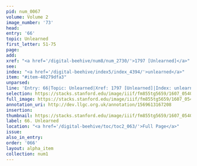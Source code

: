 ```yaml
---
pid: num_0067
volume: Volume 2
image_number: '73'
head:
entry: '66'
topic: Unlearned
first_letter: 51-75
page:
add:
xref: "<a href='/digital-beehive/num8/num_2730/'>1797 [Unlearned]</a>"
see:
index: "<a href='/digital-beehive/index5/index_4394/'>unlearned</a>"
item: "#item-40279dfa3"
unparsed:
line: 'Entry: 66|Topic: Unlearned|Xref: 1797 [Unlearned]|Index: unlearned|#item-40279dfa3'
selection: https://stacks.stanford.edu/image/iiif/fm855tg5659/1607_0540/302,2566,3023,526/full/0/default.jpg
full_image: https://stacks.stanford.edu/image/iiif/fm855tg5659/1607_0540/full/full/0/default.jpg
annotation_uri: http://dev.llgc.org.uk/annotation/1569613167208
insertion:
thumbnail: https://stacks.stanford.edu/image/iiif/fm855tg5659/1607_0540/302,2566,600,180/250,/0/default.jpg
label: 66. Unlearned
location: "<a href='/digital-beehive/toc/toc2_063/'>Full Page</a>"
issue:
also_in_entry:
order: '066'
layout: alpha_item
collection: num1
---
```

